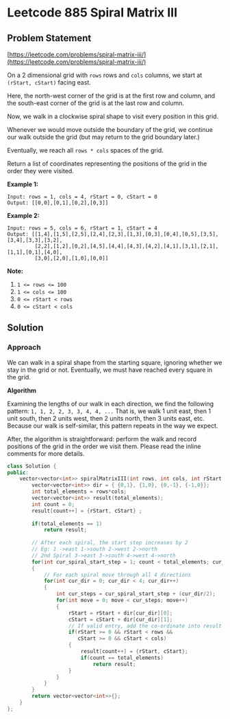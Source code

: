 # Leetcode 885 Spiral Matrix III

## Problem Statement

[https://leetcode.com/problems/spiral-matrix-iii/](https://leetcode.com/problems/spiral-matrix-iii/)

On a 2 dimensional grid with `rows` rows and `cols` columns, we start at `(rStart, cStart)` facing east.

Here, the north-west corner of the grid is at the first row and column, and the south-east corner of the grid is at the last row and column.

Now, we walk in a clockwise spiral shape to visit every position in this grid. 

Whenever we would move outside the boundary of the grid, we continue our walk outside the grid \(but may return to the grid boundary later.\) 

Eventually, we reach all `rows * cols` spaces of the grid.

Return a list of coordinates representing the positions of the grid in the order they were visited.

**Example 1:**

```text
Input: rows = 1, cols = 4, rStart = 0, cStart = 0
Output: [[0,0],[0,1],[0,2],[0,3]]
```

**Example 2:**

```text
Input: rows = 5, cols = 6, rStart = 1, cStart = 4
Output: [[1,4],[1,5],[2,5],[2,4],[2,3],[1,3],[0,3],[0,4],[0,5],[3,5],[3,4],[3,3],[3,2],
         [2,2],[1,2],[0,2],[4,5],[4,4],[4,3],[4,2],[4,1],[3,1],[2,1],[1,1],[0,1],[4,0],
         [3,0],[2,0],[1,0],[0,0]]
```

**Note:**

1. `1 <= rows <= 100`
2. `1 <= cols <= 100`
3. `0 <= rStart < rows`
4. `0 <= cStart < cols`

## Solution

### Approach

We can walk in a spiral shape from the starting square, ignoring whether we stay in the grid or not. Eventually, we must have reached every square in the grid.

**Algorithm**

Examining the lengths of our walk in each direction, we find the following pattern: `1, 1, 2, 2, 3, 3, 4, 4, ...` That is, we walk 1 unit east, then 1 unit south, then 2 units west, then 2 units north, then 3 units east, etc. Because our walk is self-similar, this pattern repeats in the way we expect.

After, the algorithm is straightforward: perform the walk and record positions of the grid in the order we visit them. Please read the inline comments for more details.

```cpp
class Solution {
public:
    vector<vector<int>> spiralMatrixIII(int rows, int cols, int rStart, int cStart) {
        vector<vector<int>> dir = { {0,1}, {1,0}, {0,-1}, {-1,0}};
        int total_elements = rows*cols;
        vector<vector<int>> result(total_elements);
        int count = 0;
        result[count++] = {rStart, cStart} ;
        
        if(total_elements == 1)
            return result;
        
        // After each spiral, the start step increases by 2
        // Eg: 1 ->east 1->south 2->west 2->north
        // 2nd Spiral 3->east 3->south 4->west 4->north
        for(int cur_spiral_start_step = 1; count < total_elements; cur_spiral_start_step+=2)
        {
            // For each spiral move through all 4 directions
            for(int cur_dir = 0; cur_dir < 4; cur_dir++)
            {
                int cur_steps = cur_spiral_start_step + (cur_dir/2);
                for(int move = 0; move < cur_steps; move++)
                {
                    rStart = rStart + dir[cur_dir][0];
                    cStart = cStart + dir[cur_dir][1];
                    // If valid entry, add the co-ordinate into result
                    if(rStart >= 0 && rStart < rows &&
                       cStart >= 0 && cStart < cols)
                    {
                        result[count++] = {rStart, cStart};
                        if(count == total_elements)
                            return result;
                    }
                }
            }
        }
        return vector<vector<int>>{};
    }
};
```

